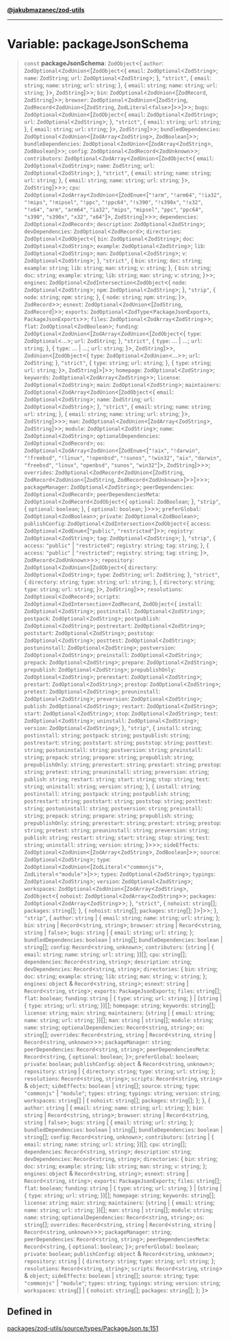 [**@jakubmazanec/zod-utils**](../README.md)

---

# Variable: packageJsonSchema

> `const` **packageJsonSchema**: `ZodObject`\<\{ `author`:
> `ZodOptional`\<`ZodUnion`\<[`ZodObject`\<\{ `email`: `ZodOptional`\<`ZodString`\>;
> `name`: `ZodString`; `url`: `ZodOptional`\<`ZodString`\>; \}, `"strict"`, \{ `email`:
> `string`; `name`: `string`; `url`: `string`; \}, \{ `email`: `string`; `name`: `string`; `url`:
> `string`; \}\>, `ZodString`]\>\>; `bin`: `ZodOptional`\<`ZodUnion`\<[`ZodRecord`,
> `ZodString`]\>\>;
> `browser`: `ZodOptional`\<`ZodUnion`\<[`ZodString`, `ZodRecord`\<`ZodUnion`\<[`ZodString`,
> `ZodLiteral`\<`false`\>]\>\>]\>\>; `bugs`: `ZodOptional`\<`ZodUnion`\<[`ZodObject`\<\{ `email`:
> `ZodOptional`\<`ZodString`\>; `url`: `ZodOptional`\<`ZodString`\>; \}, `"strict"`, \{
> `email`: `string`; `url`: `string`; \}, \{ `email`: `string`; `url`: `string`;
> \}\>, `ZodString`]\>\>; `bundledDependencies`:
> `ZodOptional`\<`ZodUnion`\<[`ZodArray`\<`ZodString`\>, `ZodBoolean`]\>\>; `bundleDependencies`: `ZodOptional`\<`ZodUnion`\<[`ZodArray`\<`ZodString`\>,
> `ZodBoolean`]\>\>;
> `config`: `ZodOptional`\<`ZodRecord`\<`ZodUnknown`\>\>; `contributors`:
> `ZodOptional`\<`ZodArray`\<`ZodUnion`\<[`ZodObject`\<\{ `email`: `ZodOptional`\<`ZodString`\>;
> `name`: `ZodString`; `url`: `ZodOptional`\<`ZodString`\>; \}, `"strict"`, \{ `email`:
> `string`; `name`: `string`; `url`: `string`; \}, \{ `email`: `string`; `name`: `string`; `url`:
> `string`; \}\>, `ZodString`]\>\>\>; `cpu`: `ZodOptional`\<`ZodArray`\<`ZodUnion`\<[`ZodEnum`\<[`"!arm"`,
> `"!arm64"`,
> `"!ia32"`, `"!mips"`, `"!mipsel"`, `"!ppc"`, `"!ppc64"`, `"!s390"`, `"!s390x"`, `"!x32"`,
> `"!x64"`, `"arm"`, `"arm64"`, `"ia32"`, `"mips"`, `"mipsel"`, `"ppc"`, `"ppc64"`,
> `"s390"`, `"s390x"`, `"x32"`, `"x64"`]\>, `ZodString`]\>\>\>; `dependencies`:
> `ZodOptional`\<`ZodRecord`\>; `description`: `ZodOptional`\<`ZodString`\>; `devDependencies`:
> `ZodOptional`\<`ZodRecord`\>; `directories`: `ZodOptional`\<`ZodObject`\<\{ `bin`:
> `ZodOptional`\<`ZodString`\>; `doc`: `ZodOptional`\<`ZodString`\>; `example`:
> `ZodOptional`\<`ZodString`\>; `lib`: `ZodOptional`\<`ZodString`\>; `man`:
> `ZodOptional`\<`ZodString`\>; `v`: `ZodOptional`\<`ZodString`\>; \}, `"strict"`, \{ `bin`:
> `string`; `doc`: `string`; `example`: `string`; `lib`: `string`; `man`: `string`; `v`: `string`;
> \}, \{ `bin`: `string`; `doc`: `string`; `example`: `string`; `lib`: `string`; `man`: `string`;
> `v`: `string`; \}\>\>; `engines`: `ZodOptional`\<`ZodIntersection`\<`ZodObject`\<\{ `node`:
> `ZodOptional`\<`ZodString`\>; `npm`: `ZodOptional`\<`ZodString`\>; \}, `"strip"`, \{ `node`:
> `string`; `npm`: `string`; \}, \{ `node`: `string`; `npm`: `string`; \}\>, `ZodRecord`\>\>;
> `esnext`: `ZodOptional`\<`ZodUnion`\<[`ZodString`, `ZodRecord`]\>\>; `exports`: `ZodOptional`\<`ZodType`\<`PackageJsonExports`,
> `PackageJsonExports`\>\>; `files`: `ZodOptional`\<`ZodArray`\<`ZodString`\>\>; `flat`: `ZodOptional`\<`ZodBoolean`\>;
> `funding`: `ZodOptional`\<`ZodUnion`\<[`ZodArray`\<`ZodUnion`\<[`ZodObject`\<\{ `type`:
> `ZodOptional`\<...\>; `url`: `ZodString`; \}, `"strict"`, \{ `type`: ... \| ...; `url`: `string`;
> \}, \{ `type`: ... \| ...; `url`: `string`; \}\>, `ZodString`]\>\>, `ZodUnion`\<[`ZodObject`\<\{
> `type`: `ZodOptional`\<`ZodUnion`\<...\>\>; `url`: `ZodString`; \}, `"strict"`, \{ `type`:
> `string`; `url`: `string`; \}, \{ `type`: `string`; `url`: `string`; \}\>, `ZodString`]\>]\>\>; `homepage`:
> `ZodOptional`\<`ZodString`\>; `keywords`: `ZodOptional`\<`ZodArray`\<`ZodString`\>\>; `license`: `ZodOptional`\<`ZodString`\>;
> `main`: `ZodOptional`\<`ZodString`\>; `maintainers`: `ZodOptional`\<`ZodArray`\<`ZodUnion`\<[`ZodObject`\<\{
> `email`:
> `ZodOptional`\<`ZodString`\>; `name`: `ZodString`; `url`: `ZodOptional`\<`ZodString`\>; \},
> `"strict"`, \{ `email`: `string`; `name`: `string`; `url`: `string`; \}, \{ `email`: `string`;
> `name`: `string`; `url`: `string`; \}\>, `ZodString`]\>\>\>; `man`:
> `ZodOptional`\<`ZodUnion`\<[`ZodArray`\<`ZodString`\>, `ZodString`]\>\>; `module`: `ZodOptional`\<`ZodString`\>;
> `name`: `ZodOptional`\<`ZodString`\>; `optionalDependencies`: `ZodOptional`\<`ZodRecord`\>; `os`: `ZodOptional`\<`ZodArray`\<`ZodUnion`\<[`ZodEnum`\<[`"!aix"`,
> `"!darwin"`,
> `"!freebsd"`, `"!linux"`, `"!openbsd"`, `"!sunos"`, `"!win32"`, `"aix"`, `"darwin"`, `"freebsd"`,
> `"linux"`, `"openbsd"`, `"sunos"`, `"win32"`]\>, `ZodString`]\>\>\>; `overrides`:
> `ZodOptional`\<`ZodRecord`\<`ZodUnion`\<[`ZodString`, `ZodRecord`\<`ZodUnion`\<[`ZodString`,
> `ZodRecord`\<`ZodUnknown`\>]\>\>]\>\>\>; `packageManager`: `ZodOptional`\<`ZodString`\>; `peerDependencies`:
> `ZodOptional`\<`ZodRecord`\>; `peerDependenciesMeta`: `ZodOptional`\<`ZodRecord`\<`ZodObject`\<\{ `optional`:
> `ZodBoolean`; \}, `"strip"`, \{ `optional`: `boolean`; \}, \{ `optional`: `boolean`; \}\>\>\>; `preferGlobal`:
> `ZodOptional`\<`ZodBoolean`\>; `private`: `ZodOptional`\<`ZodBoolean`\>; `publishConfig`: `ZodOptional`\<`ZodIntersection`\<`ZodObject`\<\{
> `access`: `ZodOptional`\<`ZodEnum`\<[`"public"`, `"restricted"`]\>\>; `registry`:
> `ZodOptional`\<`ZodString`\>; `tag`: `ZodOptional`\<`ZodString`\>; \}, `"strip"`, \{ `access`:
> `"public"` \| `"restricted"`; `registry`: `string`; `tag`: `string`; \}, \{ `access`: `"public"`
> \| `"restricted"`; `registry`: `string`; `tag`: `string`; \}\>, `ZodRecord`\<`ZodUnknown`\>\>\>;
> `repository`: `ZodOptional`\<`ZodUnion`\<[`ZodObject`\<\{
> `directory`: `ZodOptional`\<`ZodString`\>; `type`: `ZodString`; `url`: `ZodString`;
> \}, `"strict"`, \{ `directory`: `string`; `type`: `string`; `url`: `string`; \}, \{ `directory`:
> `string`; `type`: `string`; `url`: `string`; \}\>, `ZodString`]\>\>; `resolutions`: `ZodOptional`\<`ZodRecord`\>;
> `scripts`: `ZodOptional`\<`ZodIntersection`\<`ZodRecord`, `ZodObject`\<\{ `install`: `ZodOptional`\<`ZodString`\>;
> `postinstall`: `ZodOptional`\<`ZodString`\>; `postpack`: `ZodOptional`\<`ZodString`\>; `postpublish`:
> `ZodOptional`\<`ZodString`\>; `postrestart`: `ZodOptional`\<`ZodString`\>; `poststart`: `ZodOptional`\<`ZodString`\>;
> `poststop`: `ZodOptional`\<`ZodString`\>; `posttest`: `ZodOptional`\<`ZodString`\>; `postuninstall`:
> `ZodOptional`\<`ZodString`\>; `postversion`: `ZodOptional`\<`ZodString`\>; `preinstall`: `ZodOptional`\<`ZodString`\>;
> `prepack`: `ZodOptional`\<`ZodString`\>; `prepare`: `ZodOptional`\<`ZodString`\>; `prepublish`: `ZodOptional`\<`ZodString`\>;
> `prepublishOnly`: `ZodOptional`\<`ZodString`\>; `prerestart`: `ZodOptional`\<`ZodString`\>; `prestart`:
> `ZodOptional`\<`ZodString`\>; `prestop`: `ZodOptional`\<`ZodString`\>; `pretest`: `ZodOptional`\<`ZodString`\>;
> `preuninstall`: `ZodOptional`\<`ZodString`\>; `preversion`: `ZodOptional`\<`ZodString`\>; `publish`:
> `ZodOptional`\<`ZodString`\>; `restart`: `ZodOptional`\<`ZodString`\>; `start`: `ZodOptional`\<`ZodString`\>;
> `stop`: `ZodOptional`\<`ZodString`\>; `test`: `ZodOptional`\<`ZodString`\>; `uninstall`: `ZodOptional`\<`ZodString`\>;
> `version`: `ZodOptional`\<`ZodString`\>; \}, `"strip"`, \{ `install`: `string`; `postinstall`: `string`;
> `postpack`: `string`; `postpublish`: `string`; `postrestart`: `string`; `poststart`: `string`; `poststop`:
> `string`; `posttest`: `string`; `postuninstall`: `string`; `postversion`: `string`; `preinstall`: `string`;
> `prepack`: `string`; `prepare`: `string`; `prepublish`: `string`; `prepublishOnly`: `string`; `prerestart`:
> `string`; `prestart`: `string`; `prestop`: `string`; `pretest`: `string`; `preuninstall`: `string`;
> `preversion`: `string`; `publish`: `string`; `restart`: `string`; `start`: `string`; `stop`: `string`;
> `test`: `string`; `uninstall`: `string`; `version`: `string`; \}, \{ `install`: `string`; `postinstall`:
> `string`; `postpack`: `string`; `postpublish`: `string`; `postrestart`: `string`; `poststart`: `string`;
> `poststop`: `string`; `posttest`: `string`; `postuninstall`: `string`; `postversion`: `string`; `preinstall`:
> `string`; `prepack`: `string`; `prepare`: `string`; `prepublish`: `string`; `prepublishOnly`: `string`;
> `prerestart`: `string`; `prestart`: `string`; `prestop`: `string`; `pretest`: `string`; `preuninstall`:
> `string`; `preversion`: `string`; `publish`: `string`; `restart`: `string`; `start`: `string`; `stop`:
> `string`; `test`: `string`; `uninstall`: `string`; `version`: `string`; \}\>\>\>; `sideEffects`: `ZodOptional`\<`ZodUnion`\<[`ZodArray`\<`ZodString`\>,
> `ZodBoolean`]\>\>;
> `source`: `ZodOptional`\<`ZodString`\>; `type`:
> `ZodOptional`\<`ZodUnion`\<[`ZodLiteral`\<`"commonjs"`\>, `ZodLiteral`\<`"module"`\>]\>\>; `types`:
> `ZodOptional`\<`ZodString`\>; `typings`: `ZodOptional`\<`ZodString`\>; `version`: `ZodOptional`\<`ZodString`\>;
> `workspaces`: `ZodOptional`\<`ZodUnion`\<[`ZodArray`\<`ZodString`\>, `ZodObject`\<\{ `nohoist`: `ZodOptional`\<`ZodArray`\<`ZodString`\>\>;
> `packages`: `ZodOptional`\<`ZodArray`\<`ZodString`\>\>; \}, `"strict"`, \{ `nohoist`: `string`[]; `packages`:
> `string`[]; \}, \{ `nohoist`: `string`[]; `packages`: `string`[]; \}\>]\>\>; \}, `"strip"`, \{ `author`:
> `string` \| \{ `email`: `string`; `name`: `string`; `url`: `string`; \}; `bin`: `string` \| `Record`\<`string`,
> `string`\>; `browser`: `string` \| `Record`\<`string`, `string` \| `false`\>; `bugs`: `string` \| \{
> `email`: `string`; `url`: `string`; \}; `bundledDependencies`: `boolean` \| `string`[]; `bundleDependencies`:
> `boolean` \| `string`[]; `config`: `Record`\<`string`, `unknown`\>; `contributors`: (`string` \| \{
> `email`: `string`; `name`: `string`; `url`: `string`; \})[]; `cpu`: `string`[]; `dependencies`: `Record`\<`string`,
> `string`\>; `description`: `string`; `devDependencies`: `Record`\<`string`, `string`\>; `directories`:
> \{ `bin`: `string`; `doc`: `string`; `example`: `string`; `lib`: `string`; `man`: `string`; `v`: `string`;
> \}; `engines`: `object` & `Record`\<`string`, `string`\>; `esnext`: `string` \| `Record`\<`string`,
> `string`\>; `exports`: `PackageJsonExports`; `files`: `string`[]; `flat`: `boolean`; `funding`: `string`
> \| \{ `type`: `string`; `url`: `string`; \} \| (`string` \| \{ `type`: `string`; `url`: `string`; \})[];
> `homepage`: `string`; `keywords`: `string`[]; `license`: `string`; `main`: `string`; `maintainers`:
> (`string` \| \{ `email`: `string`; `name`: `string`; `url`: `string`; \})[]; `man`: `string` \| `string`[];
> `module`: `string`; `name`: `string`; `optionalDependencies`: `Record`\<`string`, `string`\>; `os`:
> `string`[]; `overrides`: `Record`\<`string`, `string` \| `Record`\<`string`, `string` \| `Record`\<`string`,
> `unknown`\>\>\>; `packageManager`: `string`; `peerDependencies`: `Record`\<`string`, `string`\>; `peerDependenciesMeta`:
> `Record`\<`string`, \{ `optional`: `boolean`; \}\>; `preferGlobal`: `boolean`; `private`: `boolean`;
> `publishConfig`: `object` & `Record`\<`string`, `unknown`\>; `repository`: `string` \| \{ `directory`:
> `string`; `type`: `string`; `url`: `string`; \}; `resolutions`: `Record`\<`string`, `string`\>; `scripts`:
> `Record`\<`string`, `string`\> & `object`; `sideEffects`: `boolean` \| `string`[]; `source`: `string`;
> `type`: `"commonjs"` \| `"module"`; `types`: `string`; `typings`: `string`; `version`: `string`; `workspaces`:
> `string`[] \| \{ `nohoist`: `string`[]; `packages`: `string`[]; \}; \}, \{ `author`: `string` \| \{
> `email`: `string`; `name`: `string`; `url`: `string`; \}; `bin`: `string` \| `Record`\<`string`, `string`\>;
> `browser`: `string` \| `Record`\<`string`, `string` \| `false`\>; `bugs`: `string` \| \{ `email`: `string`;
> `url`: `string`; \}; `bundledDependencies`: `boolean` \| `string`[]; `bundleDependencies`: `boolean`
> \| `string`[]; `config`: `Record`\<`string`, `unknown`\>; `contributors`: (`string` \| \{ `email`:
> `string`; `name`: `string`; `url`: `string`; \})[]; `cpu`: `string`[]; `dependencies`: `Record`\<`string`,
> `string`\>; `description`: `string`; `devDependencies`: `Record`\<`string`, `string`\>; `directories`:
> \{ `bin`: `string`; `doc`: `string`; `example`: `string`; `lib`: `string`; `man`: `string`; `v`: `string`;
> \}; `engines`: `object` & `Record`\<`string`, `string`\>; `esnext`: `string` \| `Record`\<`string`,
> `string`\>; `exports`: `PackageJsonExports`; `files`: `string`[]; `flat`: `boolean`; `funding`: `string`
> \| \{ `type`: `string`; `url`: `string`; \} \| (`string` \| \{ `type`: `string`; `url`: `string`; \})[];
> `homepage`: `string`; `keywords`: `string`[]; `license`: `string`; `main`: `string`; `maintainers`:
> (`string` \| \{ `email`: `string`; `name`: `string`; `url`: `string`; \})[]; `man`: `string` \| `string`[];
> `module`: `string`; `name`: `string`; `optionalDependencies`: `Record`\<`string`, `string`\>; `os`:
> `string`[]; `overrides`: `Record`\<`string`, `string` \| `Record`\<`string`, `string` \| `Record`\<`string`,
> `unknown`\>\>\>; `packageManager`: `string`; `peerDependencies`: `Record`\<`string`, `string`\>; `peerDependenciesMeta`:
> `Record`\<`string`, \{ `optional`: `boolean`; \}\>; `preferGlobal`: `boolean`; `private`: `boolean`;
> `publishConfig`: `object` & `Record`\<`string`, `unknown`\>; `repository`: `string` \| \{ `directory`:
> `string`; `type`: `string`; `url`: `string`; \}; `resolutions`: `Record`\<`string`, `string`\>; `scripts`:
> `Record`\<`string`, `string`\> & `object`; `sideEffects`: `boolean` \| `string`[]; `source`: `string`;
> `type`: `"commonjs"` \| `"module"`; `types`: `string`; `typings`: `string`; `version`: `string`; `workspaces`:
> `string`[] \| \{ `nohoist`: `string`[]; `packages`: `string`[]; \}; \}\>

## Defined in

[packages/zod-utils/source/types/PackageJson.ts:151](https://github.com/jakubmazanec/tools/blob/3e339f67fc5b5cd011c28acb315570a2f29efedc/packages/zod-utils/source/types/PackageJson.ts#L151)
